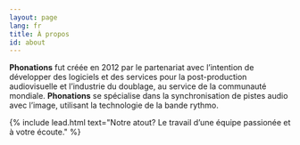```yaml
---
layout: page
lang: fr
title: À propos
id: about
---
```


**Phonations** fut créée en 2012 par le partenariat avec l’intention de développer des logiciels et des services pour la post-production audiovisuelle et l’industrie du doublage, au service de la communauté mondiale. **Phonations** se spécialise dans la synchronisation de pistes audio avec l’image, utilisant la technologie de la bande rythmo.

{% include lead.html
    text="Notre atout? Le travail d’une équipe passionée et à votre écoute." %}

